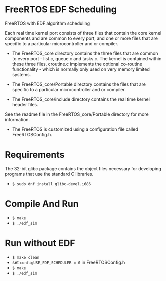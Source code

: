 # FreeRTOS EDF Scheduling

FreeRTOS with EDF algorithm scheduling

Each real time kernel port consists of three files that contain the core kernel
components and are common to every port, and one or more files that are 
specific to a particular microcontroller and or compiler.

+ The FreeRTOS_core directory contains the three files that are common to 
every port - list.c, queue.c and tasks.c.  The kernel is contained within these 
three files.  croutine.c implements the optional co-routine functionality - which
is normally only used on very memory limited systems.

+ The FreeRTOS_core/Portable directory contains the files that are specific to 
a particular microcontroller and or compiler.

+ The FreeRTOS_core/include directory contains the real time kernel header 
files.

See the readme file in the FreeRTOS_core/Portable directory for more 
information.

+ The FreeRTOS is customized using a configuration file called FreeRTOSConfig.h. 


# Requirements
The 32-bit glibc package contains the object files necessary for developing programs that use the standard C libraries.
  - ```$ sudo dnf install glibc-devel.i686```
  
# Compile And Run
  - ```$ make```
  - ```$ ./edf_sim```

# Run without EDF
  - ```$ make clean```
  - set ```configUSE_EDF_SCHEDULER = 0``` in FreeRTOSConfig.h
  - ```$ make```
  - ```$ ./edf_sim```

